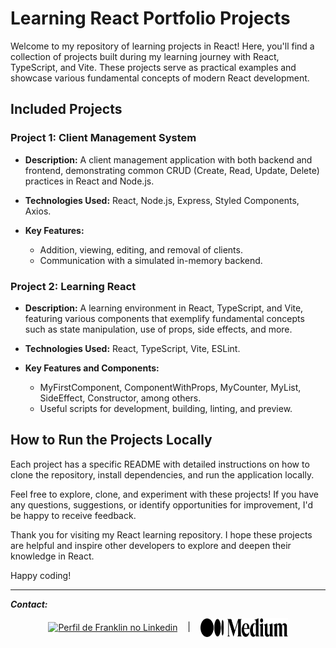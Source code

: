 # Learning React Portfolio Projects

Welcome to my repository of learning projects in React! Here, you'll find a collection of projects built during my learning journey with React, TypeScript, and Vite. These projects serve as practical examples and showcase various fundamental concepts of modern React development.

## Included Projects

### Project 1: Client Management System

- **Description:** A client management application with both backend and frontend, demonstrating common CRUD (Create, Read, Update, Delete) practices in React and Node.js.

- **Technologies Used:** React, Node.js, Express, Styled Components, Axios.

- **Key Features:**
  - Addition, viewing, editing, and removal of clients.
  - Communication with a simulated in-memory backend.

### Project 2: Learning React

- **Description:** A learning environment in React, TypeScript, and Vite, featuring various components that exemplify fundamental concepts such as state manipulation, use of props, side effects, and more.

- **Technologies Used:** React, TypeScript, Vite, ESLint.

- **Key Features and Components:**
  - MyFirstComponent, ComponentWithProps, MyCounter, MyList, SideEffect, Constructor, among others.
  - Useful scripts for development, building, linting, and preview.

## How to Run the Projects Locally

Each project has a specific README with detailed instructions on how to clone the repository, install dependencies, and run the application locally.

Feel free to explore, clone, and experiment with these projects! If you have any questions, suggestions, or identify opportunities for improvement, I'd be happy to receive feedback.

Thank you for visiting my React learning repository. I hope these projects are helpful and inspire other developers to explore and deepen their knowledge in React.

Happy coding!


---

<p align="left"><i><strong>Contact:</strong></i></p>
<p align="center">
<a href="https://linkedin.com/in/https://www.linkedin.com/in/franklinmacedodias/" target="blank"><img align="center" src="https://raw.githubusercontent.com/rahuldkjain/github-profile-readme-generator/master/src/images/icons/Social/linked-in-alt.svg" alt="Perfil de Franklin no Linkedin" height="30" width="40" /></a> &nbsp;&nbsp;&nbsp;|&nbsp;&nbsp;&nbsp;
<a href="https://medium.com/@frankmcdias" target="blank"><img align="center" src="./Criação-de-Rotas/Rotas/frontend/src/assets/Medium-logo.svg" alt="Perfil de Franklin Macedo no site da Medium" height="30" width="140" /></a>
</p>

